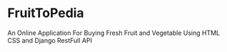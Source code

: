 # FruitToPedia
An Online Application For Buying Fresh Fruit and Vegetable Using HTML CSS and Django RestFull API 
